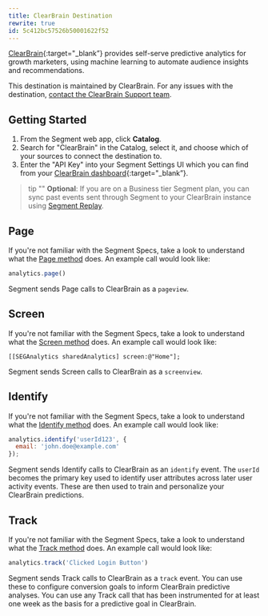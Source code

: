```yaml
---
title: ClearBrain Destination
rewrite: true
id: 5c412bc57526b50001622f52
---
```

[ClearBrain](https://clearbrain.com/?utm_source=segmentio&utm_medium=docs&utm_campaign=partners){:target="_blank”} provides self-serve predictive analytics for growth marketers, using machine learning to automate audience insights and recommendations.

This destination is maintained by ClearBrain. For any issues with the destination, [contact the ClearBrain Support team](mailto:support@clearbrain.com).


## Getting Started



1. From the Segment web app, click **Catalog**.
2. Search for "ClearBrain" in the Catalog, select it, and choose which of your sources to connect the destination to.
3. Enter the "API Key" into your Segment Settings UI which you can find from your [ClearBrain dashboard](https://app.clearbrain.com/connections){:target="_blank”}.

> tip ""
> **Optional**: If you are on a Business tier Segment plan, you can sync past events sent through Segment to your ClearBrain instance using [Segment Replay](/docs/guides/what-is-replay/).


## Page

If you're not familiar with the Segment Specs, take a look to understand what the [Page method](/docs/connections/spec/page/) does. An example call would look like:

```js
analytics.page()
```

Segment sends Page calls to ClearBrain as a `pageview`.


## Screen

If you're not familiar with the Segment Specs, take a look to understand what the [Screen method](/docs/connections/spec/page/) does. An example call would look like:

```objc
[[SEGAnalytics sharedAnalytics] screen:@"Home"];
```

Segment sends Screen calls to ClearBrain as a `screenview`.


## Identify

If you're not familiar with the Segment Specs, take a look to understand what the [Identify method](/docs/connections/spec/identify/) does. An example call would look like:

```js
analytics.identify('userId123', {
  email: 'john.doe@example.com'
});
```

Segment sends Identify calls to ClearBrain as an `identify` event. The `userId` becomes the primary key used to identify user attributes across later user activity events. These are then used to train and personalize your ClearBrain predictions.


## Track

If you're not familiar with the Segment Specs, take a look to understand what the [Track method](/docs/connections/spec/track/) does. An example call would look like:

```js
analytics.track('Clicked Login Button')
```

Segment sends Track calls to ClearBrain as a `track` event. You can use these to configure conversion goals to inform ClearBrain predictive analyses. You can use any Track call that has been instrumented for at least one week as the basis for a predictive goal in ClearBrain.
